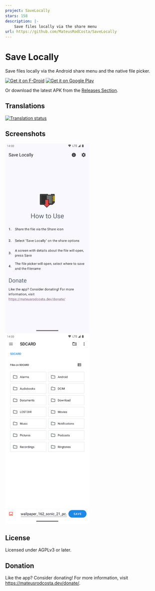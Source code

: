 ```yaml
---
project: SaveLocally
stars: 158
description: |-
    Save files locally via the share menu
url: https://github.com/MateusRodCosta/SaveLocally
---
```


# Save Locally

Save files locally via the Android share menu and the native file picker.

[<img src="https://fdroid.gitlab.io/artwork/badge/get-it-on.png"
     alt="Get it on F-Droid"
     height="80">](https://f-droid.org/packages/com.mateusrodcosta.apps.share2storage/)
[<img src="https://play.google.com/intl/en_us/badges/images/generic/en-play-badge.png"
     alt="Get it on Google Play"
     height="80">](https://play.google.com/store/apps/details?id=com.mateusrodcosta.apps.share2storage)

Or download the latest APK from the [Releases Section](https://github.com/MateusRodCosta/SaveLocally/releases/latest).

## Translations

<a href="https://hosted.weblate.org/engage/save-locally/">
<img src="https://hosted.weblate.org/widget/save-locally/multi-auto.svg" alt="Translation status" />
</a>

## Screenshots

<img src="https://raw.githubusercontent.com/MateusRodCosta/SaveLocally/main/fastlane/metadata/android/en-US/images/phoneScreenshots/1.png" width="270" alt="Main Screen">
<img src="https://raw.githubusercontent.com/MateusRodCosta/SaveLocally/main/fastlane/metadata/android/en-US/images/phoneScreenshots/3.png" width="270" alt="Details Screen">

## License

Licensed under AGPLv3 or later.

## Donation

Like the app? Consider donating! For more information, visit https://mateusrodcosta.dev/donate/.

